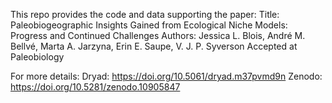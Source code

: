 This repo provides the code and data supporting the paper:
Title: Paleobiogeographic Insights Gained from Ecological Niche Models: Progress and Continued Challenges
Authors: Jessica L. Blois, André M. Bellvé, Marta A. Jarzyna, Erin E. Saupe, V. J. P. Syverson
Accepted at Paleobiology

For more details:
Dryad: https://doi.org/10.5061/dryad.m37pvmd9n
Zenodo: https://doi.org/10.5281/zenodo.10905847
